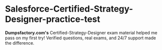 # Salesforce-Certified-Strategy-Designer-practice-test
**Dumpsfactory.com's** Certified-Strategy-Designer exam material helped me pass on my first try! Verified questions, real exams, and 24/7 support made the difference.
